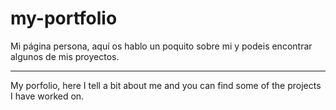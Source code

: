 # my-portfolio
Mi página persona, aquí os hablo un poquito sobre mi y podeis encontrar algunos de mis proyectos.

***

My porfolio, here I tell a bit about me and you can find some of the projects I have worked on.